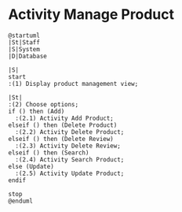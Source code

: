 # Activity Manage Product

```plantuml
@startuml
|St|Staff
|S|System
|D|Database

|S|
start
:(1) Display product management view;

|St|
:(2) Choose options;
if () then (Add)
  :(2.1) Activity Add Product;
elseif () then (Delete Product)
  :(2.2) Activity Delete Product;
elseif () then (Delete Review)
  :(2.3) Activity Delete Review;
elseif () then (Search)
  :(2.4) Activity Search Product;
else (Update)
  :(2.5) Activity Update Product;
endif

stop
@enduml
```

<!-- diagram id="activity-manage-product-manage-product" -->